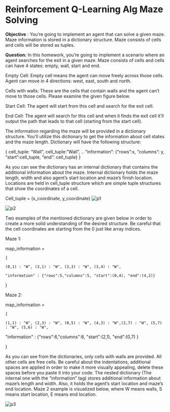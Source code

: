 # Reinforcement Q-Learning Alg Maze Solving

**Objective** : You’re going to implement an agent that can solve a given maze. Maze information is stored
in a dictionary structure. Maze consists of cells and cells will be stored as tuples.

**Question:** In this homework, you’re going to implement a scenario where an agent searches for the exit
in a given maze. Maze consists of cells and cells can have 4 states: empty, wall, start and end.

Empty Cell: Empty cell means the agent can move freely across those cells. Agent can move in 4
directions: west, east, south and north.

Cells with walls: These are the cells that contain walls and the agent can’t move to those cells. Please
examine the given figure below.

Start Cell: The agent will start from this cell and search for the exit cell.

End Cell: The agent will search for this cell and when it finds the exit cell it’ll output the path that leads
to that cell (starting from the start cell).

The information regarding the maze will be provided in a dictionary structure. You’ll utilize this
dictionary to get the information about cell states and the maze length. Dictionary will have the following
structure:

{ cell_tuple: “Wall”, cell_tuple:”Wall”, .. “information”: {“rows”:x, “columns”: y, “start”:cell_tuple,
“end”: cell_tuple} }

As you can see the dictionary has an internal dictionary that contains the additional information about the
maze. Internal dictionary holds the maze length, width and also agent’s start location and maze’s finish
location. Locations are held in cell_tuple structure which are simple tuple structures that show the
coordinates of a cell.

Cell_tuple = (x_coordinate, y_coordinate)
![p1](https://user-images.githubusercontent.com/32989239/74086005-ec180f80-4a8f-11ea-808a-7604d3ff86a4.png)

![p2](https://user-images.githubusercontent.com/32989239/74086024-0ce06500-4a90-11ea-94a4-129d8ebe02cf.png)



Two examples of the mentioned dictionary are given below in order to create a more solid understanding
of the desired structure. Be careful that the cell coordinates are starting from the 0 just like array indices.

Maze 1:

map_information =

```
{
```
```
(0,1) : "W", (3,1) : "W", (3,3) : "W", (3,4) : "W",
```
```
"information" : {"rows":5,"columns":5, "start":(0,4), "end":(4,2)}
```
}

Maze 2:

map_information =

```
{
```
```
(1,1) : "W", (2,3) : "W", (0,5) : "W", (4,3) : "W",(2,7) : "W", (5,7) : "W", (5,6) : "W",
```
"information" : {"rows":6,"columns":8, "start":(2,1), "end":(0,7) }

}

As you can see from the dictionaries, only cells with walls are provided. All other cells are free cells. Be
careful about the indentations, additional spaces are applied in order to make it more visually appealing,
delete these spaces before you paste it into your code. The nested dictionary (The internal one with the
“information” tag) stores additional information about maze’s length and width. Also, it holds the
agent’s start location and maze’s end location. Maze 2 example is visualized below, where W means
walls, S means start location, E means end location.

![p3](https://user-images.githubusercontent.com/32989239/74086027-1669cd00-4a90-11ea-88bf-aef4e38666c5.png)







